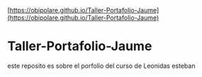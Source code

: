 [https://obipolare.github.io/Taller-Portafolio-Jaume](https://obipolare.github.io/Taller-Portafolio-Jaume)
# Taller-Portafolio-Jaume
este reposito es sobre el porfolio del curso de Leonidas esteban

